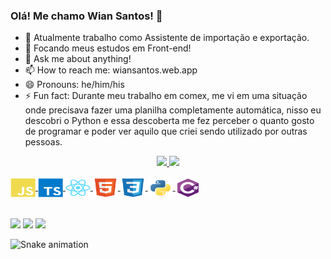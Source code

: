 ### Olá! Me chamo Wian Santos! 👋

- 🔭 Atualmente trabalho como Assistente de importação e exportação. 
- 🌱 Focando meus estudos em Front-end!
- 💬 Ask me about anything! 
- 📫 How to reach me: wiansantos.web.app
- 😄 Pronouns: he/him/his
- ⚡ Fun fact:  Durante meu trabalho em comex, me vi em uma situação onde precisava fazer uma planilha completamente automática, nisso eu descobri o Python e essa descoberta me fez perceber o quanto gosto de programar e poder ver aquilo que criei sendo utilizado por outras pessoas.


<div align="center">
  <a href="wiansantos.web.app">
  <img height="180em" src="https://github-readme-stats.vercel.app/api?username=WianSantos&show_icons=true&theme=cobalt&include_all_commits=true&count_private=true"/>
  <img height="180em" src="https://github-readme-stats.vercel.app/api/top-langs/?username=WianSantos&layout=compact&langs_count=7&theme=cobalt"/>
</div>

  </div>
<div style="display: inline_block"><br>
  <img align="center" alt="Rafa-Js" height="30" width="40" src="https://raw.githubusercontent.com/devicons/devicon/master/icons/javascript/javascript-plain.svg">
  <img align="center" alt="Rafa-Ts" height="30" width="40" src="https://raw.githubusercontent.com/devicons/devicon/master/icons/typescript/typescript-plain.svg">
  <img align="center" alt="Rafa-React" height="30" width="40" src="https://raw.githubusercontent.com/devicons/devicon/master/icons/react/react-original.svg">
  <img align="center" alt="Rafa-HTML" height="30" width="40" src="https://raw.githubusercontent.com/devicons/devicon/master/icons/html5/html5-original.svg">
  <img align="center" alt="Rafa-CSS" height="30" width="40" src="https://raw.githubusercontent.com/devicons/devicon/master/icons/css3/css3-original.svg">
  <img align="center" alt="Rafa-Python" height="30" width="40" src="https://raw.githubusercontent.com/devicons/devicon/master/icons/python/python-original.svg">
  <img align="center" alt="Rafa-Csharp" height="30" width="40" src="https://raw.githubusercontent.com/devicons/devicon/master/icons/csharp/csharp-original.svg">
</div>
<br/>
<br/>
<div> 
  <a href="https://www.instagram.com/wianvic" target="_blank"><img src="https://img.shields.io/badge/-Instagram-%23E4405F?style=for-the-badge&logo=instagram&logoColor=white" target="_blank"></a>
  <a href = "mailto:w.ian.victor@icloud.com"><img src="https://img.shields.io/badge/Microsoft_Outlook-0078D4?style=for-the-badge&logo=microsoft-outlook&logoColor=white" target="_blank"></a>
  <a href="https://www.linkedin.com/in/wian-santos" target="_blank"><img src="https://img.shields.io/badge/-LinkedIn-%230077B5?style=for-the-badge&logo=linkedin&logoColor=white" target="_blank"></a>
 
  ![Snake animation](https://github.com/WianSantos/WianSantos/blob/output/github-contribution-grid-snake.svg)
 <div> 
